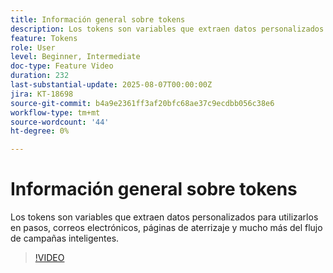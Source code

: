 ```yaml
---
title: Información general sobre tokens
description: Los tokens son variables que extraen datos personalizados para utilizarlos en pasos, correos electrónicos, páginas de aterrizaje y mucho más del flujo de campañas inteligentes.
feature: Tokens
role: User
level: Beginner, Intermediate
doc-type: Feature Video
duration: 232
last-substantial-update: 2025-08-07T00:00:00Z
jira: KT-18698
source-git-commit: b4a9e2361ff3af20bfc68ae37c9ecdbb056c38e6
workflow-type: tm+mt
source-wordcount: '44'
ht-degree: 0%

---
```



# Información general sobre tokens

Los tokens son variables que extraen datos personalizados para utilizarlos en pasos, correos electrónicos, páginas de aterrizaje y mucho más del flujo de campañas inteligentes.

>[!VIDEO](https://video.tv.adobe.com/v/3470575/?learn=on&enablevpops&captions=spa)
